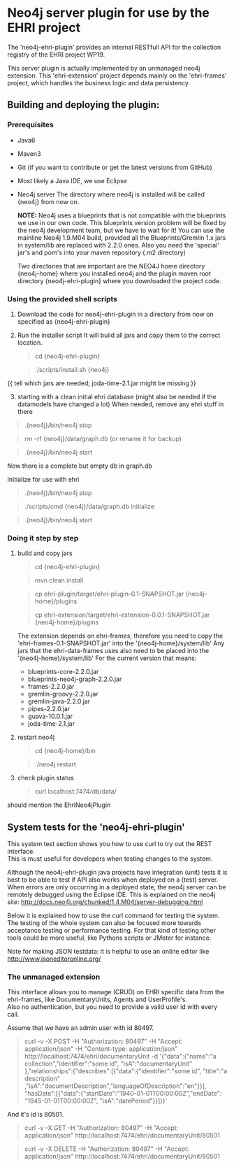 Neo4j server plugin for use by the EHRI project
===============================================
The 'neo4j-ehri-plugin' provides an internal RESTfull API 
for the collection registry of the EHRI project WP19. 

This server plugin is actually implemented by an unmanaged neo4j extension. 
This 'ehri-extension' project depends mainly on the 'ehri-frames' project, 
which handles the business logic and data persistency. 

Building and deploying the plugin:
----------------------------------
  
### Prerequisites 
-   Java6 
-   Maven3
-   Git (if you want to contribute or get the latest versions from GitHub)
-   Most likely a Java IDE, we use Eclipse
-   Neo4j server
    The directory where neo4j is installed will be called {neo4j} from now on. 
      
    **NOTE:** 
    Neo4j uses a blueprints that is not compatible with the blueprints we use in our own code. 
    This blueprints version problem will be fixed by the neo4j development team, but we have to wait for it!
    You can use the mainline Neo4j 1.9.M04 build, 
    provided all the Blueprints/Gremlin 1.x jars in system/lib are replaced 
    with 2.2.0 ones.
    Also you need the 'special' jar's and pom's into your maven repository (.m2 directory)
    
    Two directories that are important are the NEO4J home directory {neo4j-home} where you installed neo4j 
    and the plugin maven root directory {neo4j-ehri-plugin} where you downloaded the project code. 


### Using the provided shell scripts

1. Download the code for neo4j-ehri-plugin in a directory from now on specified as 
  {neo4j-ehri-plugin}
2. Run the installer script
   It will build all jars and copy them to the correct location. 
  
   >   cd {neo4j-ehri-plugin}
  
   >   ./scripts/install.sh {neo4j}
  
  {{ tell which jars are needed; joda-time-2.1.jar might be missing }}
  
3. starting with a clean initial ehri database (might also be needed if the datamodels have changed a lot)
   When needed, remove any ehri stuff in there
  >   .{neo4j}/bin/neo4j stop
  
  >   rm -rf {neo4j}/data/graph.db (or rename it for backup)
  
  >   .{neo4j}/bin/neo4j start
  
  Now there is a complete but empty db in graph.db 
  
  Initialize for use with ehri
  
  >   .{neo4j}/bin/neo4j stop
  
  >   ./scripts/cmd {neo4j}/data/graph.db initialize
  
  >   .{neo4j}/bin/neo4j start


### Doing it step by step

1. build and copy jars

   >   cd {neo4j-ehri-plugin}

   >   mvn clean install

   >   cp ehri-plugin/target/ehri-plugin-0.1-SNAPSHOT.jar {neo4j-home}/plugins   

   >   cp ehri-extension/target/ehri-extension-0.0.1-SNAPSHOT.jar {neo4j-home}/plugins   

    The extension depends on ehri-frames; 
    therefore you need to copy the 'ehri-frames-0.1-SNAPSHOT.jar' into the 
    '{neo4j-home}/system/lib'
    Any jars that the ehri-data-frames uses also need to be placed into the 
    '{neo4j-home}/system/lib'
    For the current version that means:
    -   blueprints-core-2.2.0.jar
    -   blueprints-neo4j-graph-2.2.0.jar
    -   frames-2.2.0.jar
    -   gremlin-groovy-2.2.0.jar
    -   gremlin-java-2.2.0.jar
    -   pipes-2.2.0.jar
    -   guava-10.0.1.jar
    -   joda-time-2.1.jar

2.  restart neo4j

    >   cd {neo4j-home}/bin

    >   ./neo4j restart

3.  check plugin status

    > curl localhost:7474/db/data/

   should mention the EhriNeo4jPlugin



System tests for the 'neo4j-ehri-plugin'
----------------------------------------
This system test section shows you how to use curl to try out the REST interface.  
This is must useful for developers when testing changes to the system. 

Although the neo4j-ehri-plugin java projects have integration (unit) tests 
it is best to be able to test if API also works when deployed on a (test) server. 
When errors are only occurring in a deployed state, the neo4j server can be remotely debugged using the Eclipse IDE. 
This is explained on the neo4j site: http://docs.neo4j.org/chunked/1.4.M04/server-debugging.html

Below it is explained how to use the curl command for testing the system. 
The testing of the whole system can also be focused more towards acceptance testing 
or performance testing. For that kind of testing other tools could be more useful, like Pythons scripts or JMeter for instance. 

Note for making JSON testdata: 
it is helpful to use an online editor like http://www.jsoneditoronline.org/  
  

### The unmanaged extension
This interface allows you to manage (CRUD) on EHRI specific data from the ehri-frames, 
like DocumentaryUnits, Agents and UserProfile's.  
Also no authentication, but you need to provide a valid user id with every call. 

Assume that we have an admin user with id 80497. 

> curl -v -X POST -H "Authorization: 80497" -H "Accept: application/json" -H "Content-type: application/json"
> http://localhost:7474/ehri/documentaryUnit -d
>   '{"data":{"name":"a collection","identifier":"some id",
>   "isA":"documentaryUnit"
>   },"relationships":{"describes":[{"data":{"identifier":"some id",
>   "title":"a description"
>   ,"isA":"documentDescription","languageOfDescription":"en"}}],
>   "hasDate":[{"data":{"startDate":"1940-01-01T00:00:00Z","endDate":
>   "1945-01-01T00:00:00Z", "isA":"datePeriod"}}]}}'

And it's id is 80501.

> curl -v -X GET -H "Authorization: 80497" -H "Accept: application/json"
>   http://localhost:7474/ehri/documentaryUnit/80501

> curl -v -X DELETE -H "Authorization: 80497" -H "Accept: application/json"
>   http://localhost:7474/ehri/documentaryUnit/80501
